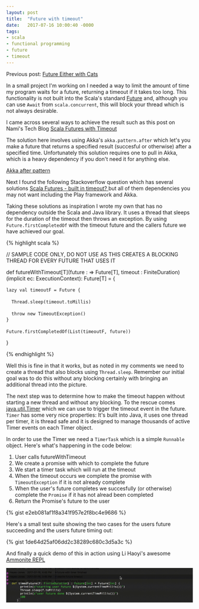 ```yaml
---
layout: post
title:  "Future with timeout"
date:   2017-07-16 10:00:40 -0000
tags:
- scala
- functional programming
- future
- timeout
---
```


Previous post: [Future Either with Cats](/2017/06/18/future-either-with-cats.html)

In a small project I'm working on I needed a way to limit the amount of time my program waits for a future, returning a timeout if it takes too long. This functionality is not built into the Scala's standard [Future](http://www.scala-lang.org/api/2.12.x/scala/concurrent/Future.html) and, although you can use `Await` from `scala.concurrent`, this will block your thread which is not always desirable.

I came across several ways to achieve the result such as this post on Nami's Tech Blog [Scala Futures with Timeout](https://nami.me/2015/01/20/scala-futures-with-timeout/)

The solution here involves using Akka's `akka.pattern.after` which let's you make a future that returns a specified result (succesful or otherwise) after a specified time. Unfortunately this solution requires one to pull in Akka, which is a heavy dependency if you don't need it for anything else. 

[Akka after pattern](http://doc.akka.io/docs/akka/current/scala/futures.html#after)

Next I found the following Stackoverflow question which has several solutions [Scala Futures - built in timeout?
](https://stackoverflow.com/questions/16304471/scala-futures-built-in-timeout) but all of them dependencies you may not want including the Play framework and Akka.

Taking these solutions as inspiration I wrote my own that has no dependency outside the Scala and Java library. It uses a thread that sleeps for the duration of the timeout then throws an exception. By using `Future.firstCompletedOf` with the timeout future and the callers future we have achieved our goal.

{% highlight scala %}

  // SAMPLE CODE ONLY, DO NOT USE AS THIS CREATES A BLOCKING THREAD FOR EVERY FUTURE THAT USES IT
  
  def futureWithTimeout[T](future : => Future[T], timeout : FiniteDuration)(implicit ec: ExecutionContext): Future[T] = {

    lazy val timeoutF = Future {

      Thread.sleep(timeout.toMillis)

      throw new TimeoutException()
    }

    Future.firstCompletedOf(List(timeoutF, future))

  }

{% endhighlight %}

Well this is fine in that it works, but as noted in my comments we need to create a thread that also blocks using `Thread.sleep`. Remember our initial goal was to do this without any blocking certainly with bringing an additional thread into the picture.

The next step was to determine how to make the timeout happen without starting a new thread and without any blocking. To the rescue comes [java.util.Timer](https://docs.oracle.com/javase/7/docs/api/java/util/Timer.html) which we can use to trigger the timeout event in the future. `Timer` has some very nice properties: It's built into Java, it uses one thread per timer, it is thread safe and it is designed to manage thousands of active Timer events on each Timer object.

In order to use the Timer we need a `TimerTask` which is a simple `Runnable` object. Here's what's happening in the code below:

1. User calls futureWithTimeout
2. We create a promise with which to complete the future
3. We start a timer task which will run at the timeout
4. When the timeout occurs we complete the promise with `TimeoutException` if it is not already complete
5. When the user's future completes we succesfully (or otherwise) complete the `Promise` if it has not alread been completed
6. Return the Promise's future to the user

{% gist e2eb081af1f8a341f957e2f8bc4e9686 %}

Here's a small test suite showing the two cases for the users future succeeding and the users future timing out:

{% gist 1de64d25af06dd2c38289c680c3d5a3c %}

And finally a quick demo of this in action using Li Haoyi's awesome [Ammonite REPL](http://ammonite.io/#Ammonite-REPL)

![Timeout Example](/../images/timeout.gif)







